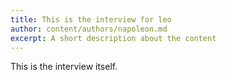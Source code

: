 ```yaml
---
title: This is the interview for leo
author: content/authors/napoleon.md
excerpt: A short description about the content
---
```



This is the interview itself.
